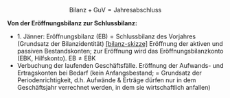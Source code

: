 $$
\text{Bilanz}+\text{GuV}=\text{Jahresabschluss}
$$

**Von der Eröffnungsbilanz zur Schlussbilanz:**
- <span></span>1. Jänner: $\text{Eröffnungsbilanz (EB)}=\text{Schlussbilanz des Vorjahres}$ (Grundsatz der Bilanzidentität) [[bilanz-skizze]](assets/2_bilanz-skizze.png) Eröffnung der aktiven und passiven Bestandskonten; zur Eröffnung wird das Eröffnungsbilanzkonto (EBK, Hilfskonto). $\text{EB}\neq\text{EBK}$
- Verbuchung der laufenden Geschäftsfälle. Eröffnung der Aufwands- und Ertragskonten bei Bedarf (kein Anfangsbestand; = Grundsatz der Periodenrichtigkeit, d.h. Aufwände & Erträge dürfen nur in dem Geschäftsjahr verrechnet werden, in dem sie wirtschaftlich anfallen)